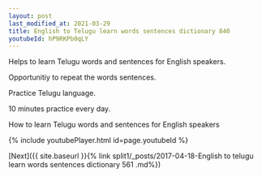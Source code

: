 ```yaml
---
layout: post
last_modified_at: 2021-03-29
title: English to Telugu learn words sentences dictionary 840 
youtubeId: hP9RKPb0qLY
---
```

 
 
Helps to learn Telugu words and sentences for English speakers.

Opportunitiy to repeat the words sentences. 

Practice Telugu language. 
 
10 minutes practice every day. 
 
How to learn Telugu words and sentences for English speakers 
 
{% include youtubePlayer.html id=page.youtubeId %}
 
 
[Next]({{ site.baseurl }}{% link  split1/_posts/2017-04-18-English to telugu learn words sentences dictionary 561 .md%})
 
